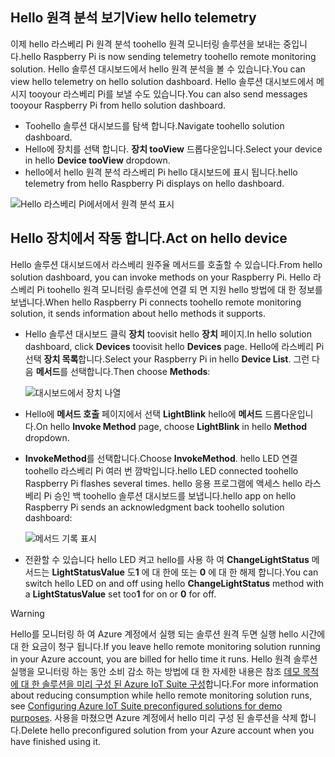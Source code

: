 ## <a name="view-hello-telemetry"></a><span data-ttu-id="72306-101">Hello 원격 분석 보기</span><span class="sxs-lookup"><span data-stu-id="72306-101">View hello telemetry</span></span>

<span data-ttu-id="72306-102">이제 hello 라스베리 Pi 원격 분석 toohello 원격 모니터링 솔루션을 보내는 중입니다.</span><span class="sxs-lookup"><span data-stu-id="72306-102">hello Raspberry Pi is now sending telemetry toohello remote monitoring solution.</span></span> <span data-ttu-id="72306-103">Hello 솔루션 대시보드에서 hello 원격 분석을 볼 수 있습니다.</span><span class="sxs-lookup"><span data-stu-id="72306-103">You can view hello telemetry on hello solution dashboard.</span></span> <span data-ttu-id="72306-104">Hello 솔루션 대시보드에서 메시지 tooyour 라스베리 Pi를 보낼 수도 있습니다.</span><span class="sxs-lookup"><span data-stu-id="72306-104">You can also send messages tooyour Raspberry Pi from hello solution dashboard.</span></span>

- <span data-ttu-id="72306-105">Toohello 솔루션 대시보드를 탐색 합니다.</span><span class="sxs-lookup"><span data-stu-id="72306-105">Navigate toohello solution dashboard.</span></span>
- <span data-ttu-id="72306-106">Hello에 장치를 선택 합니다. **장치 tooView** 드롭다운입니다.</span><span class="sxs-lookup"><span data-stu-id="72306-106">Select your device in hello **Device tooView** dropdown.</span></span>
- <span data-ttu-id="72306-107">hello에서 hello 원격 분석 라스베리 Pi hello 대시보드에 표시 됩니다.</span><span class="sxs-lookup"><span data-stu-id="72306-107">hello telemetry from hello Raspberry Pi displays on hello dashboard.</span></span>

![Hello 라스베리 Pi에서에서 원격 분석 표시][img-telemetry-display]

## <a name="act-on-hello-device"></a><span data-ttu-id="72306-109">Hello 장치에서 작동 합니다.</span><span class="sxs-lookup"><span data-stu-id="72306-109">Act on hello device</span></span>

<span data-ttu-id="72306-110">Hello 솔루션 대시보드에서 라스베리 원주율 메서드를 호출할 수 있습니다.</span><span class="sxs-lookup"><span data-stu-id="72306-110">From hello solution dashboard, you can invoke methods on your Raspberry Pi.</span></span> <span data-ttu-id="72306-111">Hello 라스베리 Pi toohello 원격 모니터링 솔루션에 연결 되 면 지원 hello 방법에 대 한 정보를 보냅니다.</span><span class="sxs-lookup"><span data-stu-id="72306-111">When hello Raspberry Pi connects toohello remote monitoring solution, it sends information about hello methods it supports.</span></span>

- <span data-ttu-id="72306-112">Hello 솔루션 대시보드 클릭 **장치** toovisit hello **장치** 페이지.</span><span class="sxs-lookup"><span data-stu-id="72306-112">In hello solution dashboard, click **Devices** toovisit hello **Devices** page.</span></span> <span data-ttu-id="72306-113">Hello에 라스베리 Pi 선택 **장치 목록**합니다.</span><span class="sxs-lookup"><span data-stu-id="72306-113">Select your Raspberry Pi in hello **Device List**.</span></span> <span data-ttu-id="72306-114">그런 다음 **메서드**를 선택합니다.</span><span class="sxs-lookup"><span data-stu-id="72306-114">Then choose **Methods**:</span></span>

    ![대시보드에서 장치 나열][img-list-devices]

- <span data-ttu-id="72306-116">Hello에 **메서드 호출** 페이지에서 선택 **LightBlink** hello에 **메서드** 드롭다운입니다.</span><span class="sxs-lookup"><span data-stu-id="72306-116">On hello **Invoke Method** page, choose **LightBlink** in hello **Method** dropdown.</span></span>

- <span data-ttu-id="72306-117">**InvokeMethod**를 선택합니다.</span><span class="sxs-lookup"><span data-stu-id="72306-117">Choose **InvokeMethod**.</span></span> <span data-ttu-id="72306-118">hello LED 연결 toohello 라스베리 Pi 여러 번 깜박입니다.</span><span class="sxs-lookup"><span data-stu-id="72306-118">hello LED connected toohello Raspberry Pi flashes several times.</span></span> <span data-ttu-id="72306-119">hello 응용 프로그램에 액세스 hello 라스베리 Pi 승인 백 toohello 솔루션 대시보드를 보냅니다.</span><span class="sxs-lookup"><span data-stu-id="72306-119">hello app on hello Raspberry Pi sends an acknowledgment back toohello solution dashboard:</span></span>

    ![메서드 기록 표시][img-method-history]

- <span data-ttu-id="72306-121">전환할 수 있습니다 hello LED 켜고 hello를 사용 하 여 **ChangeLightStatus** 메서드는 **LightStatusValue** 도**1** 에 대 한에 또는 **0** 에 대 한 해제 합니다.</span><span class="sxs-lookup"><span data-stu-id="72306-121">You can switch hello LED on and off using hello **ChangeLightStatus** method with a **LightStatusValue** set too**1** for on or **0** for off.</span></span>

> [!WARNING]
> <span data-ttu-id="72306-122">Hello를 모니터링 하 여 Azure 계정에서 실행 되는 솔루션 원격 두면 실행 hello 시간에 대 한 요금이 청구 됩니다.</span><span class="sxs-lookup"><span data-stu-id="72306-122">If you leave hello remote monitoring solution running in your Azure account, you are billed for hello time it runs.</span></span> <span data-ttu-id="72306-123">Hello 원격 솔루션 실행을 모니터링 하는 동안 소비 감소 하는 방법에 대 한 자세한 내용은 참조 [데모 목적에 대 한 솔루션을 미리 구성 된 Azure IoT Suite 구성][lnk-demo-config]합니다.</span><span class="sxs-lookup"><span data-stu-id="72306-123">For more information about reducing consumption while hello remote monitoring solution runs, see [Configuring Azure IoT Suite preconfigured solutions for demo purposes][lnk-demo-config].</span></span> <span data-ttu-id="72306-124">사용을 마쳤으면 Azure 계정에서 hello 미리 구성 된 솔루션을 삭제 합니다.</span><span class="sxs-lookup"><span data-stu-id="72306-124">Delete hello preconfigured solution from your Azure account when you have finished using it.</span></span>


[img-telemetry-display]: media/iot-suite-raspberry-pi-kit-view-telemetry/telemetry.png
[img-list-devices]: media/iot-suite-raspberry-pi-kit-view-telemetry/listdevices.png
[img-method-history]: media/iot-suite-raspberry-pi-kit-view-telemetry/methodhistory.png

[lnk-demo-config]: https://github.com/Azure/azure-iot-remote-monitoring/blob/master/Docs/configure-preconfigured-demo.md